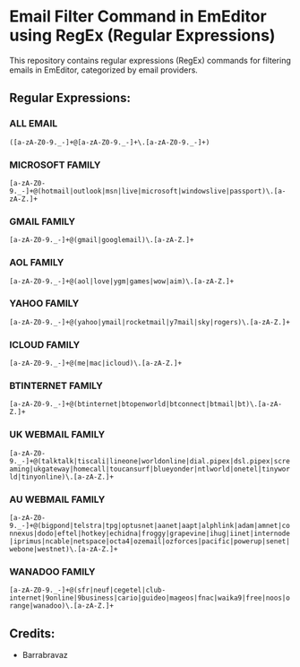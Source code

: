 # Email Filter Command in EmEditor using RegEx (Regular Expressions)

This repository contains regular expressions (RegEx) commands for filtering emails in EmEditor, categorized by email providers.

## Regular Expressions:

### ALL EMAIL
`([a-zA-Z0-9._-]+@[a-zA-Z0-9._-]+\.[a-zA-Z0-9._-]+)`

### MICROSOFT FAMILY
`[a-zA-Z0-9._-]+@(hotmail|outlook|msn|live|microsoft|windowslive|passport)\.[a-zA-Z.]+`

### GMAIL FAMILY
`[a-zA-Z0-9._-]+@(gmail|googlemail)\.[a-zA-Z.]+`

### AOL FAMILY
`[a-zA-Z0-9._-]+@(aol|love|ygm|games|wow|aim)\.[a-zA-Z.]+`

### YAHOO FAMILY
`[a-zA-Z0-9._-]+@(yahoo|ymail|rocketmail|y7mail|sky|rogers)\.[a-zA-Z.]+`

### ICLOUD FAMILY
`[a-zA-Z0-9._-]+@(me|mac|icloud)\.[a-zA-Z.]+`

### BTINTERNET FAMILY
`[a-zA-Z0-9._-]+@(btinternet|btopenworld|btconnect|btmail|bt)\.[a-zA-Z.]+`

### UK WEBMAIL FAMILY
`[a-zA-Z0-9._-]+@(talktalk|tiscali|lineone|worldonline|dial.pipex|dsl.pipex|screaming|ukgateway|homecall|toucansurf|blueyonder|ntlworld|onetel|tinyworld|tinyonline)\.[a-zA-Z.]+`

### AU WEBMAIL FAMILY
`[a-zA-Z0-9._-]+@(bigpond|telstra|tpg|optusnet|aanet|aapt|alphlink|adam|amnet|connexus|dodo|eftel|hotkey|echidna|froggy|grapevine|ihug|iinet|internode|iprimus|ncable|netspace|octa4|ozemail|ozforces|pacific|powerup|senet|webone|westnet)\.[a-zA-Z.]+`

### WANADOO FAMILY
`[a-zA-Z0-9._-]+@(sfr|neuf|cegetel|club-internet|9online|9business|cario|guideo|mageos|fnac|waika9|free|noos|orange|wanadoo)\.[a-zA-Z.]+`

## Credits:
- Barrabravaz
